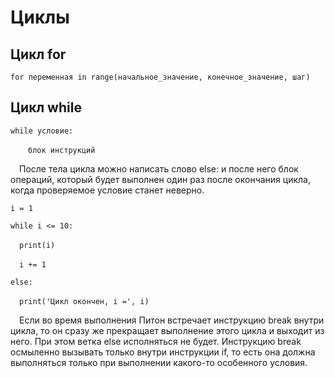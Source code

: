 # Циклы

## Цикл for

`for переменная in range(начальное_значение, конечное_значение, шаг)`

## Цикл while

`while условие:`

&emsp;&emsp;`блок инструкций`

&emsp;После тела цикла можно написать слово else: и после него блок операций, который будет выполнен один раз после окончания цикла, когда проверяемое условие станет неверно.

`i = 1`

`while i <= 10:`

&emsp;`print(i)`

&emsp;`i += 1`

`else:`

&emsp;`print('Цикл окончен, i =', i)`

&emsp;Если во время выполнения Питон встречает инструкцию break внутри цикла, то он сразу же прекращает выполнение этого цикла и выходит из него. При этом ветка else исполняться не будет. Инструкцию break осмыленно вызывать только внутри инструкции if, то есть она должна выполняться только при выполнении какого-то особенного условия.

